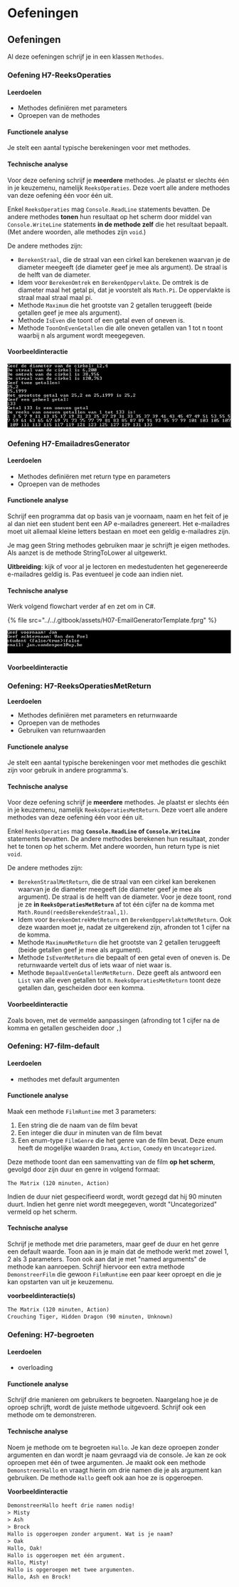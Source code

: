 # Oefeningen

## Oefeningen

Al deze oefeningen schrijf je in een klassen `Methodes`.

### **Oefening H7-ReeksOperaties**

#### **Leerdoelen**

* Methodes definiëren met parameters
* Oproepen van de methodes

#### Functionele analyse

Je stelt een aantal typische berekeningen voor met methodes.

#### **Technische analyse**

Voor deze oefening schrijf je **meerdere** methodes. Je plaatst er slechts één in je keuzemenu, namelijk `ReeksOperaties`. Deze voert alle andere methodes van deze oefening één voor één uit.

Enkel `ReeksOperaties` mag `Console.ReadLine` statements bevatten. De andere methodes **tonen** hun resultaat op het scherm door middel van `Console.WriteLine` statements **in de methode zelf** die het resultaat bepaalt. (Met andere woorden, alle methodes zijn `void`.)

De andere methodes zijn:

* `BerekenStraal`, die de straal van een cirkel kan berekenen waarvan je de diameter meegeeft (de diameter geef je mee als argument). De straal is de helft van de diameter.
* Idem voor `BerekenOmtrek` en `BerekenOppervlakte`. De omtrek is de diameter maal het getal pi, dat je voorstelt als `Math.Pi`. De oppervlakte is straal maal straal maal pi.
* Methode `Maximum` die het grootste van 2 getallen teruggeeft (beide getallen geef je mee als argument).
* Methode `IsEven` die toont of een getal even of oneven is.
* Methode `ToonOnEvenGetallen` die alle oneven getallen van 1 tot n toont waarbij n als argument wordt meegegeven.

#### Voorbeeldinteractie

![](<../../.gitbook/assets/image (67) (1).png>)

### **Oefening H7-EmailadresGenerator**

#### **Leerdoelen**

* Methodes definiëren met return type en parameters
* Oproepen van de methodes

#### **Functionele analyse**

Schrijf een programma dat op basis van je voornaam, naam en het feit of je al dan niet een student bent een AP e-mailadres genereert. Het e-mailadres moet uit allemaal kleine letters bestaan en moet een geldig e-mailadres zijn.

Je mag geen String methodes gebruiken maar je schrijft je eigen methodes. Als aanzet is de methode StringToLower al uitgewerkt.&#x20;

**Uitbreiding**: kijk of voor al je lectoren en medestudenten het gegenereerde e-mailadres geldig is. Pas eventueel je code aan indien niet.

#### Technische analyse&#x20;

Werk volgend flowchart verder af en zet om in C#.

{% file src="../../.gitbook/assets/H07-EmailGeneratorTemplate.fprg" %}

![](<../../.gitbook/assets/image (69) (1).png>)

#### Voorbeeldinteractie

### Oefening: H7-ReeksOperatiesMetReturn

**Leerdoelen**

* Methodes definiëren met parameters en returnwaarde
* Oproepen van de methodes
* Gebruiken van returnwaarden

#### Functionele analyse

Je stelt een aantal typische berekeningen voor met methodes die geschikt zijn voor gebruik in andere programma's.

#### **Technische analyse**

Voor deze oefening schrijf je **meerdere** methodes. Je plaatst er slechts één in je keuzemenu, namelijk `ReeksOperatiesMetReturn`. Deze voert alle andere methodes van deze oefening één voor één uit.

Enkel `ReeksOperaties` mag **`Console.ReadLine` of `Console.WriteLine`** statements bevatten. De andere methodes berekenen hun resultaat, zonder het te tonen op het scherm. Met andere woorden, hun return type is niet `void`.

De andere methodes zijn:

* `BerekenStraalMetReturn`, die de straal van een cirkel kan berekenen waarvan je de diameter meegeeft (de diameter geef je mee als argument). De straal is de helft van de diameter. Voor je deze toont, rond je ze **in `ReeksOperatiesMetReturn`** af tot één cijfer na de komma met `Math.Round(reedsBerekendeStraal,1)`.
* Idem voor `BerekenOmtrekMetReturn` en `BerekenOppervlakteMetReturn`. Ook deze waarden moet je, nadat ze uitgerekend zijn, afronden tot 1 cijfer na de komma.
* Methode `MaximumMetReturn` die het grootste van 2 getallen teruggeeft (beide getallen geef je mee als argument).
* Methode `IsEvenMetReturn` die bepaalt of een getal even of oneven is. De returnwaarde vertelt dus of iets waar of niet waar is.
* Methode `BepaalEvenGetallenMetReturn.` Deze geeft als antwoord een `List` van alle even getallen tot n. `ReeksOperatiesMetReturn` toont deze getallen dan, gescheiden door een komma.

#### Voorbeeldinteractie

Zoals boven, met de vermelde aanpassingen (afronding tot 1 cijfer na de komma en getallen gescheiden door `,`)

### Oefening: H7-film-default

#### Leerdoelen

* methodes met default argumenten

#### Functionele analyse

Maak een methode `FilmRuntime` met 3 parameters:

1. Een string die de naam van de film bevat
2. Een integer die duur in minuten van de film bevat
3. Een enum-type `FilmGenre` die het genre van de film bevat. Deze enum heeft de mogelijke waarden `Drama`, `Action`, `Comedy` en `Uncategorized`.

Deze methode toont dan een samenvatting van de film **op het scherm**, gevolgd door zijn duur en genre in volgend formaat:

```
The Matrix (120 minuten, Action)
```

Indien de duur niet gespecifieerd wordt, wordt gezegd dat hij 90 minuten duurt. Indien het genre niet wordt meegegeven, wordt "Uncategorized" vermeld op het scherm.

#### Technische analyse

Schrijf je methode met drie parameters, maar geef de duur en het genre een default waarde. Toon aan in je main dat de methode werkt met zowel 1, 2 als 3 parameters. Toon ook aan dat je met "named arguments" de methode kan aanroepen. Schrijf hiervoor een extra methode `DemonstreerFilm` die gewoon `FilmRuntime` een paar keer oproept en die je kan opstarten van uit je keuzemenu.

**voorbeeldinteractie(s)**

```
The Matrix (120 minuten, Action)
Crouching Tiger, Hidden Dragon (90 minuten, Unknown)
```

### Oefening: H7-begroeten

#### Leerdoelen

* overloading

#### Functionele analyse

Schrijf drie manieren om gebruikers te begroeten. Naargelang hoe je de oproep schrijft, wordt de juiste methode uitgevoerd. Schrijf ook een methode om te demonstreren.

#### Technische analyse

Noem je methode om te begroeten `Hallo`. Je kan deze oproepen zonder argumenten en dan wordt je naam gevraagd via de console. Je kan ze ook oproepen met één of twee argumenten. Je maakt ook een methode `DemonstreerHallo` en vraagt hierin om drie namen die je als argument kan gebruiken. De methode `Hallo` geeft ook aan hoe ze is opgeroepen.

**Voorbeeldinteractie**

```
DemonstreerHallo heeft drie namen nodig!
> Misty
> Ash
> Brock
Hallo is opgeroepen zonder argument. Wat is je naam?
> Oak
Hallo, Oak!
Hallo is opgeroepen met één argument.
Hallo, Misty!
Hallo is opgeroepen met twee argumenten.
Hallo, Ash en Brock!
```
